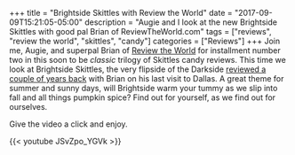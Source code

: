 +++
title = "Brightside Skittles with Review the World"
date = "2017-09-09T15:21:05-05:00"
description = "Augie and I look at the new Brightside Skittles with good pal Brian of ReviewTheWorld.com"
tags = ["reviews", "review the world", "skittles", "candy"]
categories = ["Reviews"]
+++
Join me, Augie, and superpal Brian of [Review the World](http://www.reviewtheworld.com/) for installment number two in this soon to be _classic_ trilogy of Skittles candy reviews. This time we look at Brightside Skittles, the very flipside of the Darkside [reviewed a couple of years back](http://www.reviewtheworld.com/2015/04/skittles-four-ways.html) with Brian on his last visit to Dallas. A great theme for summer and sunny days, will Brightside warm your tummy as we slip into fall and all things pumpkin spice? Find out for yourself, as we find out for ourselves. 
<!--more-->

Give the video a click and enjoy.

{{< youtube JSvZpo_YGVk >}}
